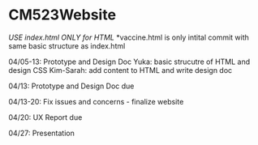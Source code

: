 # CM523Website

*USE index.html ONLY for HTML*
*vaccine.html is only intital commit with same basic structure as index.html

04/05-13: Prototype and Design Doc
Yuka: basic strucutre of HTML and design CSS
Kim-Sarah: add content to HTML and write design doc

04/13: Prototype and Design Doc due

04/13-20: Fix issues and concerns - finalize website

04/20: UX Report due


04/27: Presentation
